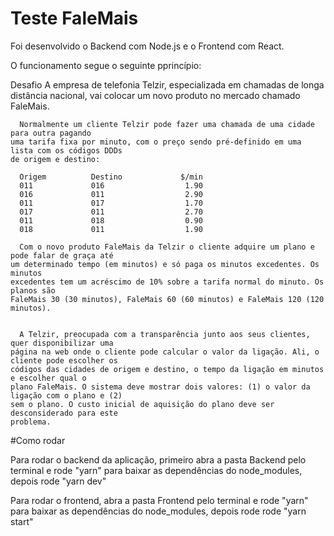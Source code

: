 # Teste FaleMais

Foi desenvolvido o Backend com Node.js e o Frontend com React.

O funcionamento segue o seguinte pprincípio:

Desafio
A empresa de telefonia Telzir, especializada em chamadas de longa distância nacional, vai
colocar um novo produto no mercado chamado FaleMais.

      Normalmente um cliente Telzir pode fazer uma chamada de uma cidade para outra pagando
    uma tarifa fixa por minuto, com o preço sendo pré-definido em uma lista com os códigos DDDs
    de origem e destino:

      Origem          Destino             $/min
      011             016                  1.90
      016             011                  2.90
      011             017                  1.70
      017             011                  2.70
      011             018                  0.90
      018             011                  1.90

      Com o novo produto FaleMais da Telzir o cliente adquire um plano e pode falar de graça até
    um determinado tempo (em minutos) e só paga os minutos excedentes. Os minutos
    excedentes tem um acréscimo de 10% sobre a tarifa normal do minuto. Os planos são
    FaleMais 30 (30 minutos), FaleMais 60 (60 minutos) e FaleMais 120 (120 minutos).


      A Telzir, preocupada com a transparência junto aos seus clientes, quer disponibilizar uma
    página na web onde o cliente pode calcular o valor da ligação. Ali, o cliente pode escolher os
    códigos das cidades de origem e destino, o tempo da ligação em minutos e escolher qual o
    plano FaleMais. O sistema deve mostrar dois valores: (1) o valor da ligação com o plano e (2)
    sem o plano. O custo inicial de aquisição do plano deve ser desconsiderado para este
    problema.

#Como rodar

Para rodar o backend da aplicação, primeiro abra a pasta Backend pelo terminal e rode "yarn" para baixar as
dependências do node_modules, depois rode "yarn dev"

Para rodar o frontend, abra a pasta Frontend pelo terminal e rode "yarn" para baixar as
dependências do node_modules, depois rode rode "yarn start"
